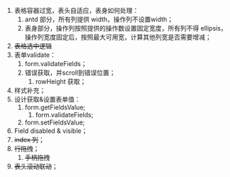 1. 表格容器过宽，表头自适应，表身如何处理：
   1. antd 部分，所有列提供 width，操作列不设置width；
   2. 表身部分，操作列按照提供的操作数设置固定宽度，所有列不得 ellipsis，操作列宽度固定后，按照最大可用宽，计算其他列宽是否需要增减；
2. ~~表格选中逻辑~~
3. 表单validate：
   1. form.validateFields；
   2. 错误获取，并scroll到错误位置；
      1. rowHeight 获取；
4. 样式补充；
5. 设计获取&设置表单值：
   1. form.getFieldsValue;
      1. form.validateFields;
   2. form.setFieldsValue;
6. Field disabled & visible；
7. ~~index 列~~；
8. ~~行拖拽~~；
   1. ~~手柄拖拽~~
9.  ~~表头滚动联动~~；